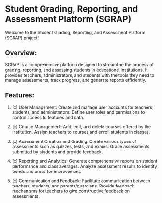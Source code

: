 # Student Grading, Reporting, and Assessment Platform (SGRAP)

Welcome to the Student Grading, Reporting, and Assessment Platform (SGRAP) project!

## Overview:

SGRAP is a comprehensive platform designed to streamline the process of grading, reporting, and assessing students in educational institutions. It provides teachers, administrators, and students with the tools they need to manage assessments, track progress, and generate reports efficiently.

## Features:

1. [x] User Management:
       Create and manage user accounts for teachers, students, and administrators.
       Define user roles and permissions to control access to features and data.

2. [x] Course Management:
       Add, edit, and delete courses offered by the institution.
       Assign teachers to courses and enroll students in classes.

3. [x] Assessment Creation and Grading:
       Create various types of assessments such as quizzes, tests, and exams.
       Grade assessments submitted by students and provide feedback.

4. [x] Reporting and Analytics:
       Generate comprehensive reports on student performance and class averages.
       Analyze assessment results to identify trends and areas for improvement.

5. [x] Communication and Feedback:
       Facilitate communication between teachers, students, and parents/guardians.
       Provide feedback mechanisms for teachers to give constructive feedback on assessments.
